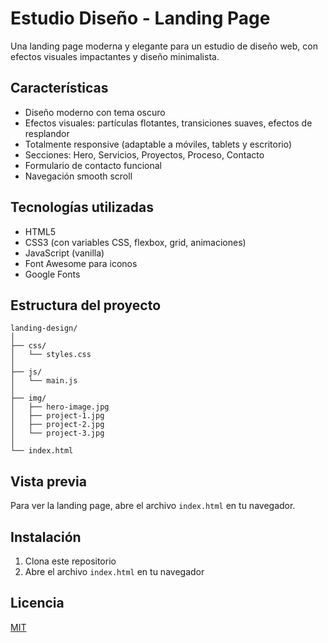 # Estudio Diseño - Landing Page

Una landing page moderna y elegante para un estudio de diseño web, con efectos visuales impactantes y diseño minimalista.

## Características

- Diseño moderno con tema oscuro
- Efectos visuales: partículas flotantes, transiciones suaves, efectos de resplandor
- Totalmente responsive (adaptable a móviles, tablets y escritorio)
- Secciones: Hero, Servicios, Proyectos, Proceso, Contacto
- Formulario de contacto funcional
- Navegación smooth scroll

## Tecnologías utilizadas

- HTML5
- CSS3 (con variables CSS, flexbox, grid, animaciones)
- JavaScript (vanilla)
- Font Awesome para iconos
- Google Fonts

## Estructura del proyecto

```
landing-design/
│
├── css/
│   └── styles.css
│
├── js/
│   └── main.js
│
├── img/
│   ├── hero-image.jpg
│   ├── project-1.jpg
│   ├── project-2.jpg
│   └── project-3.jpg
│
└── index.html
```

## Vista previa

Para ver la landing page, abre el archivo `index.html` en tu navegador.

## Instalación

1. Clona este repositorio
2. Abre el archivo `index.html` en tu navegador

## Licencia

[MIT](LICENSE) 